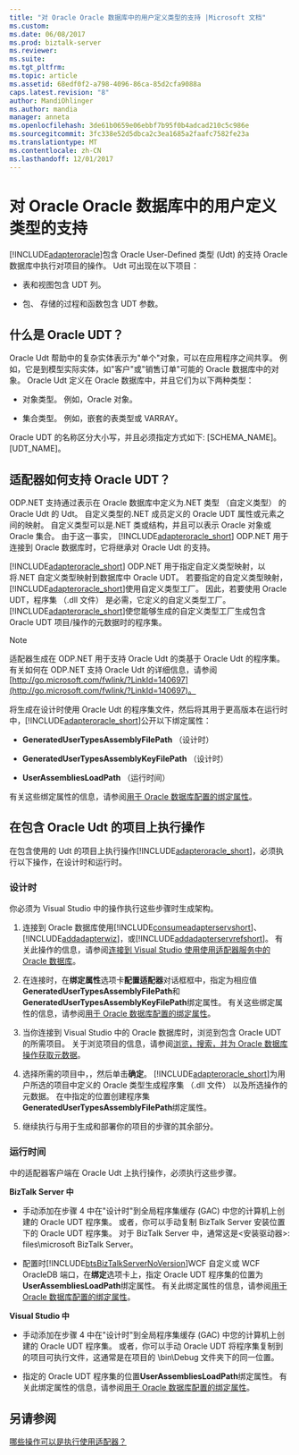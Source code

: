 ```yaml
---
title: "对 Oracle Oracle 数据库中的用户定义类型的支持 |Microsoft 文档"
ms.custom: 
ms.date: 06/08/2017
ms.prod: biztalk-server
ms.reviewer: 
ms.suite: 
ms.tgt_pltfrm: 
ms.topic: article
ms.assetid: 68edf0f2-a798-4096-86ca-85d2cfa9088a
caps.latest.revision: "8"
author: MandiOhlinger
ms.author: mandia
manager: anneta
ms.openlocfilehash: 3de61b0659e06ebbf7b95f0b4adcad210c5c986e
ms.sourcegitcommit: 3fc338e52d5dbca2c3ea1685a2faafc7582fe23a
ms.translationtype: MT
ms.contentlocale: zh-CN
ms.lasthandoff: 12/01/2017
---
```

# <a name="support-for-oracle-user-defined-types-in-oracle-database"></a>对 Oracle Oracle 数据库中的用户定义类型的支持
[!INCLUDE[adapteroracle](../../includes/adapteroracle-md.md)]包含 Oracle User-Defined 类型 (Udt) 的支持 Oracle 数据库中执行对项目的操作。 Udt 可出现在以下项目：  
  
-   表和视图包含 UDT 列。  
  
-   包、 存储的过程和函数包含 UDT 参数。  
  
## <a name="what-is-an-oracle-udt"></a>什么是 Oracle UDT？  
 Oracle Udt 帮助中的复杂实体表示为"单个"对象，可以在应用程序之间共享。 例如，它是到模型实际实体，如"客户"或"销售订单"可能的 Oracle 数据库中的对象。 Oracle Udt 定义在 Oracle 数据库中，并且它们为以下两种类型：  
  
-   对象类型。 例如，Oracle 对象。  
  
-   集合类型。 例如，嵌套的表类型或 VARRAY。  
  
 Oracle UDT 的名称区分大小写，并且必须指定方式如下: [SCHEMA_NAME]。[UDT_NAME]。  
  
## <a name="how-does-the-adapter-support-oracle-udt"></a>适配器如何支持 Oracle UDT？  
 ODP.NET 支持通过表示在 Oracle 数据库中定义为.NET 类型 （自定义类型） 的 Oracle Udt 的 Udt。 自定义类型的.NET 成员定义的 Oracle UDT 属性或元素之间的映射。 自定义类型可以是.NET 类或结构，并且可以表示 Oracle 对象或 Oracle 集合。  由于这一事实， [!INCLUDE[adapteroracle_short](../../includes/adapteroracle-short-md.md)] ODP.NET 用于连接到 Oracle 数据库时，它将继承对 Oracle Udt 的支持。  
  
 [!INCLUDE[adapteroracle_short](../../includes/adapteroracle-short-md.md)] ODP.NET 用于指定自定义类型映射，以将.NET 自定义类型映射到数据库中 Oracle UDT。 若要指定的自定义类型映射，[!INCLUDE[adapteroracle_short](../../includes/adapteroracle-short-md.md)]使用自定义类型工厂。 因此，若要使用 Oracle UDT，程序集 （.dll 文件） 是必需，它定义的自定义类型工厂。 [!INCLUDE[adapteroracle_short](../../includes/adapteroracle-short-md.md)]使您能够生成的自定义类型工厂生成包含 Oracle UDT 项目/操作的元数据时的程序集。  
  
> [!NOTE]
>  适配器生成在 ODP.NET 用于支持 Oracle Udt 的类基于 Oracle Udt 的程序集。 有关如何在 ODP.NET 支持 Oracle Udt 的详细信息，请参阅[http://go.microsoft.com/fwlink/?LinkId=140697](http://go.microsoft.com/fwlink/?LinkId=140697)。  
  
 将生成在设计时使用 Oracle Udt 的程序集文件，然后将其用于更高版本在运行时中，[!INCLUDE[adapteroracle_short](../../includes/adapteroracle-short-md.md)]公开以下绑定属性：  
  
-   **GeneratedUserTypesAssemblyFilePath** （设计时）  
  
-   **GeneratedUserTypesAssemblyKeyFilePath** （设计时）  
  
-   **UserAssembliesLoadPath** （运行时间）  
  
 有关这些绑定属性的信息，请参阅[用于 Oracle 数据库配置的绑定属性](../../adapters-and-accelerators/adapter-oracle-database/configure-the-binding-properties-for-oracle-database.md)。  
  
## <a name="performing-operations-on-artifacts-containing-oracle-udts"></a>在包含 Oracle Udt 的项目上执行操作  
 在包含使用的 Udt 的项目上执行操作[!INCLUDE[adapteroracle_short](../../includes/adapteroracle-short-md.md)]，必须执行以下操作，在设计时和运行时。  
  
### <a name="design-time"></a>设计时  
 你必须为 Visual Studio 中的操作执行这些步骤时生成架构。  
  
1.  连接到 Oracle 数据库使用[!INCLUDE[consumeadapterservshort](../../includes/consumeadapterservshort-md.md)]、 [!INCLUDE[addadapterwiz](../../includes/addadapterwiz-md.md)]，或[!INCLUDE[addadapterservrefshort](../../includes/addadapterservrefshort-md.md)]。 有关此操作的信息，请参阅[连接到 Visual Studio 使用使用适配器服务中的 Oracle 数据库](../../adapters-and-accelerators/adapter-oracle-database/connect-to-oracle-database-in-visual-studio-using-the-consume-adapter-service.md)。  
  
2.  在连接时，在**绑定属性**选项卡**配置适配器**对话框框中，指定为相应值**GeneratedUserTypesAssemblyFilePath**和**GeneratedUserTypesAssemblyKeyFilePath**绑定属性。 有关这些绑定属性的信息，请参阅[用于 Oracle 数据库配置的绑定属性](../../adapters-and-accelerators/adapter-oracle-database/configure-the-binding-properties-for-oracle-database.md)。  
  
3.  当你连接到 Visual Studio 中的 Oracle 数据库时，浏览到包含 Oracle UDT 的所需项目。 关于浏览项目的信息，请参阅[浏览，搜索，并为 Oracle 数据库操作获取元数据](../../adapters-and-accelerators/adapter-oracle-database/browse-search-and-get-metadata-for-oracle-database-operations.md)。  
  
4.  选择所需的项目中，，然后单击**确定**。 [!INCLUDE[adapteroracle_short](../../includes/adapteroracle-short-md.md)]为用户所选的项目中定义的 Oracle 类型生成程序集 （.dll 文件） 以及所选操作的元数据。 在中指定的位置创建程序集**GeneratedUserTypesAssemblyFilePath**绑定属性。  
  
5.  继续执行与用于生成和部署你的项目的步骤的其余部分。  
  
### <a name="run-time"></a>运行时间  
 中的适配器客户端在 Oracle Udt 上执行操作，必须执行这些步骤。  
  
 **BizTalk Server 中**  
  
-   手动添加在步骤 4 中在"设计时"到全局程序集缓存 (GAC) 中您的计算机上创建的 Oracle UDT 程序集。 或者，你可以手动复制 BizTalk Server 安装位置下的 Oracle UDT 程序集。 对于 BizTalk Server 中，通常这是\<安装驱动器\>: files\microsoft BizTalk Server。  
  
-   配置时[!INCLUDE[btsBizTalkServerNoVersion](../../includes/btsbiztalkservernoversion-md.md)]WCF 自定义或 WCF OracleDB 端口，在**绑定**选项卡上，指定 Oracle UDT 程序集的位置为**UserAssembliesLoadPath**绑定属性。 有关此绑定属性的信息，请参阅[用于 Oracle 数据库配置的绑定属性](../../adapters-and-accelerators/adapter-oracle-database/configure-the-binding-properties-for-oracle-database.md)。  
  
 **Visual Studio 中**  
  
-   手动添加在步骤 4 中在"设计时"到全局程序集缓存 (GAC) 中您的计算机上创建的 Oracle UDT 程序集。 或者，你可以手动 Oracle UDT 将程序集复制到的项目可执行文件，这通常是在项目的 \bin\Debug 文件夹下的同一位置。  
  
-   指定的 Oracle UDT 程序集的位置**UserAssembliesLoadPath**绑定属性。 有关此绑定属性的信息，请参阅[用于 Oracle 数据库配置的绑定属性](../../adapters-and-accelerators/adapter-oracle-database/configure-the-binding-properties-for-oracle-database.md)。  
  
## <a name="see-also"></a>另请参阅  
 [哪些操作可以是执行使用适配器？](https://msdn.microsoft.com/library/cc185219(v=bts.10).aspx)